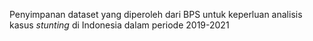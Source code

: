 Penyimpanan dataset yang diperoleh dari BPS untuk keperluan analisis kasus *stunting* di Indonesia dalam periode 2019-2021
